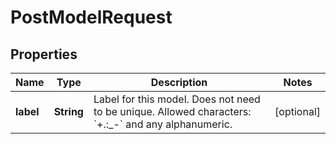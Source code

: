 

# PostModelRequest


## Properties

| Name | Type | Description | Notes |
|------------ | ------------- | ------------- | -------------|
|**label** | **String** | Label for this model. Does not need to be unique. Allowed characters: &#x60;+.:_-&#x60; and any alphanumeric. |  [optional] |



